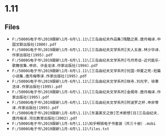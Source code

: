 # 1.11

## Files

- `F:/5000G电子书\2019跟新\1月-6月\1.11\[三岛由纪夫作品集]残酷之美.唐月梅译.中国文联出版社(2000).pdf`
- `F:/5000G电子书\2019跟新\1月-6月\1.11\[三岛由纪夫文学系列]天人五衰.林少华译.作家出版社(1995).pdf`
- `F:/5000G电子书\2019跟新\1月-6月\1.11\[三岛由纪夫文学系列]弓月奇谈-近代能乐·歌舞伎集.申非、许金龙译.作家出版社(1994).pdf`
- `F:/5000G电子书\2019跟新\1月-6月\1.11\[三岛由纪夫文学系列]忧国·仲夏之死-短篇小说集.唐月梅等译.作家出版社(1995).pdf`
- `F:/5000G电子书\2019跟新\1月-6月\1.11\[三岛由纪夫文学系列]晓寺.刘光宇、徐秉洁译.作家出版社(1995).pdf`
- `F:/5000G电子书\2019跟新\1月-6月\1.11\[三岛由纪夫文学系列]金阁寺.唐月梅译.作家出版社(1995).pdf`
- `F:/5000G电子书\2019跟新\1月-6月\1.11\[三岛由纪夫文学系列]阿波罗之杯.申非等译.作家出版社(1995).pdf`
- `F:/5000G电子书\2019跟新\1月-6月\1.11\[东瀛美文之旅]艺术断想[日]三岛由纪夫.唐月梅译.河北教育出版社(2002).pdf`
- `F:/5000G电子书\2019跟新\1月-6月\1.11\知乎畅销电子书套装（共三十册）.mobi`
- `F:/5000G电子书\2019跟新\1月-6月\1.11\files.txt`

